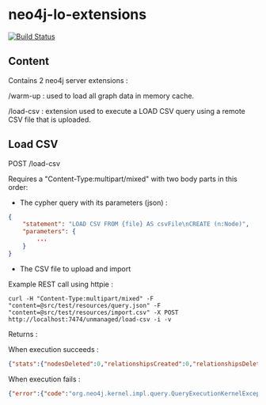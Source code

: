 neo4j-lo-extensions
===================
[![Build Status](https://api.travis-ci.org/livingobjects/neo4j-lo-extensions.png)](https://travis-ci.org/livingobjects/neo4j-lo-extensions)

## Content

Contains 2 neo4j server extensions :

/warm-up : used to load all graph data in memory cache.

/load-csv : extension used to execute a LOAD CSV query using a remote CSV file that is uploaded.

## Load CSV

POST /load-csv

Requires a "Content-Type:multipart/mixed" with two body parts in this order:

- The cypher query with its parameters (json) :

```json
{
    "statement": "LOAD CSV FROM {file} AS csvFile\nCREATE (n:Node)",
    "parameters": {
        ...
    }
}
```

- The CSV file to upload and import

Example REST call using httpie :

```shell
curl -H "Content-Type:multipart/mixed" -F "content=@src/test/resources/query.json" -F "content=@src/test/resources/import.csv" -X POST http://localhost:7474/unmanaged/load-csv -i -v
```

Returns :

When execution succeeds :

```json
{"stats":{"nodesDeleted":0,"relationshipsCreated":0,"relationshipsDeleted":0,"propertiesSet":0,"labelsAdded":3,"labelsRemoved":0,"indexesAdded":0,"indexesRemoved":0,"constraintsAdded":0,"nodesCreated":3,"constraintsRemoved":0,"deletedNodes":0,"deletedRelationships":0}}
```

When execution fails :

```json
{"error":{"code":"org.neo4j.kernel.impl.query.QueryExecutionKernelException","message":"Invalid input ''': expected whitespace, comment, WITH or FROM (line 1, column 10 (offset: 9))\n\"LOAD CSV 'file:/tmp/rep4588354198555724947tmp' AS csvFile\"\n          ^"}}
```